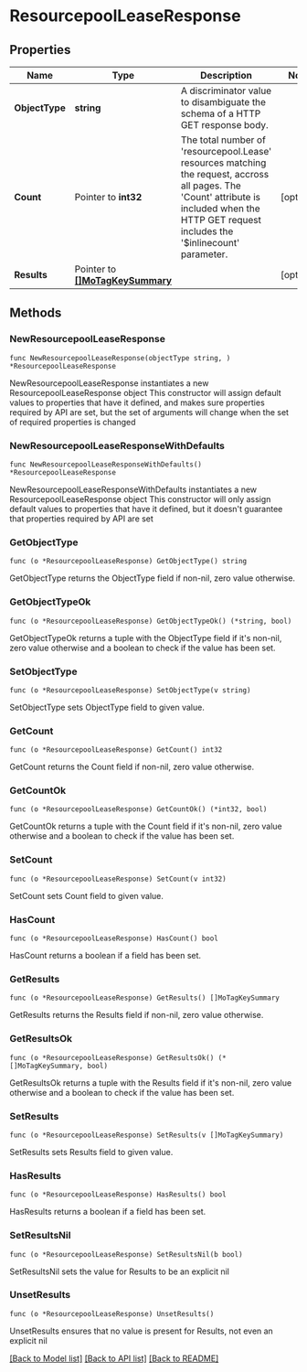 # ResourcepoolLeaseResponse

## Properties

Name | Type | Description | Notes
------------ | ------------- | ------------- | -------------
**ObjectType** | **string** | A discriminator value to disambiguate the schema of a HTTP GET response body. | 
**Count** | Pointer to **int32** | The total number of &#39;resourcepool.Lease&#39; resources matching the request, accross all pages. The &#39;Count&#39; attribute is included when the HTTP GET request includes the &#39;$inlinecount&#39; parameter. | [optional] 
**Results** | Pointer to [**[]MoTagKeySummary**](MoTagKeySummary.md) |  | [optional] 

## Methods

### NewResourcepoolLeaseResponse

`func NewResourcepoolLeaseResponse(objectType string, ) *ResourcepoolLeaseResponse`

NewResourcepoolLeaseResponse instantiates a new ResourcepoolLeaseResponse object
This constructor will assign default values to properties that have it defined,
and makes sure properties required by API are set, but the set of arguments
will change when the set of required properties is changed

### NewResourcepoolLeaseResponseWithDefaults

`func NewResourcepoolLeaseResponseWithDefaults() *ResourcepoolLeaseResponse`

NewResourcepoolLeaseResponseWithDefaults instantiates a new ResourcepoolLeaseResponse object
This constructor will only assign default values to properties that have it defined,
but it doesn't guarantee that properties required by API are set

### GetObjectType

`func (o *ResourcepoolLeaseResponse) GetObjectType() string`

GetObjectType returns the ObjectType field if non-nil, zero value otherwise.

### GetObjectTypeOk

`func (o *ResourcepoolLeaseResponse) GetObjectTypeOk() (*string, bool)`

GetObjectTypeOk returns a tuple with the ObjectType field if it's non-nil, zero value otherwise
and a boolean to check if the value has been set.

### SetObjectType

`func (o *ResourcepoolLeaseResponse) SetObjectType(v string)`

SetObjectType sets ObjectType field to given value.


### GetCount

`func (o *ResourcepoolLeaseResponse) GetCount() int32`

GetCount returns the Count field if non-nil, zero value otherwise.

### GetCountOk

`func (o *ResourcepoolLeaseResponse) GetCountOk() (*int32, bool)`

GetCountOk returns a tuple with the Count field if it's non-nil, zero value otherwise
and a boolean to check if the value has been set.

### SetCount

`func (o *ResourcepoolLeaseResponse) SetCount(v int32)`

SetCount sets Count field to given value.

### HasCount

`func (o *ResourcepoolLeaseResponse) HasCount() bool`

HasCount returns a boolean if a field has been set.

### GetResults

`func (o *ResourcepoolLeaseResponse) GetResults() []MoTagKeySummary`

GetResults returns the Results field if non-nil, zero value otherwise.

### GetResultsOk

`func (o *ResourcepoolLeaseResponse) GetResultsOk() (*[]MoTagKeySummary, bool)`

GetResultsOk returns a tuple with the Results field if it's non-nil, zero value otherwise
and a boolean to check if the value has been set.

### SetResults

`func (o *ResourcepoolLeaseResponse) SetResults(v []MoTagKeySummary)`

SetResults sets Results field to given value.

### HasResults

`func (o *ResourcepoolLeaseResponse) HasResults() bool`

HasResults returns a boolean if a field has been set.

### SetResultsNil

`func (o *ResourcepoolLeaseResponse) SetResultsNil(b bool)`

 SetResultsNil sets the value for Results to be an explicit nil

### UnsetResults
`func (o *ResourcepoolLeaseResponse) UnsetResults()`

UnsetResults ensures that no value is present for Results, not even an explicit nil

[[Back to Model list]](../README.md#documentation-for-models) [[Back to API list]](../README.md#documentation-for-api-endpoints) [[Back to README]](../README.md)



